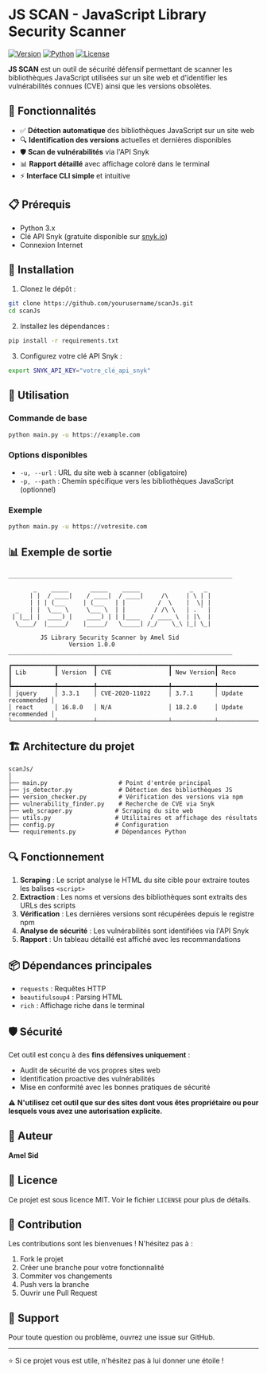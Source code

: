 # JS SCAN - JavaScript Library Security Scanner

[![Version](https://img.shields.io/badge/version-1.0.0-blue.svg)](https://github.com/yourusername/scanJs)
[![Python](https://img.shields.io/badge/python-3.x-green.svg)](https://www.python.org/)
[![License](https://img.shields.io/badge/license-MIT-orange.svg)](LICENSE)

**JS SCAN** est un outil de sécurité défensif permettant de scanner les bibliothèques JavaScript utilisées sur un site web et d'identifier les vulnérabilités connues (CVE) ainsi que les versions obsolètes.

## 🎯 Fonctionnalités

- ✅ **Détection automatique** des bibliothèques JavaScript sur un site web
- 🔍 **Identification des versions** actuelles et dernières disponibles
- 🛡️ **Scan de vulnérabilités** via l'API Snyk
- 📊 **Rapport détaillé** avec affichage coloré dans le terminal
- ⚡ **Interface CLI simple** et intuitive

## 📋 Prérequis

- Python 3.x
- Clé API Snyk (gratuite disponible sur [snyk.io](https://snyk.io))
- Connexion Internet

## 🔧 Installation

1. Clonez le dépôt :
```bash
git clone https://github.com/yourusername/scanJs.git
cd scanJs
```

2. Installez les dépendances :
```bash
pip install -r requirements.txt
```

3. Configurez votre clé API Snyk :
```bash
export SNYK_API_KEY="votre_clé_api_snyk"
```

## 🚀 Utilisation

### Commande de base

```bash
python main.py -u https://example.com
```

### Options disponibles

- `-u, --url` : URL du site web à scanner (obligatoire)
- `-p, --path` : Chemin spécifique vers les bibliothèques JavaScript (optionnel)

### Exemple

```bash
python main.py -u https://votresite.com
```

## 📊 Exemple de sortie

```
_______________________________________________________________

       _    _____      _____    _____              _   _
      | |  / ____|    / ____|  / ____|     /\     | \ | |
      | | | (___     | (___   | |         /  \    |  \| |
  _   | |  \___ \     \___ \  | |        / /\ \   | . ` |
 | |__| |  ____) |    ____) | | |____   / ____ \  | |\  |
  \____/  |_____/    |_____/   \_____| /_/    \_\ |_| \_|

         JS Library Security Scanner by Amel Sid
                 Version 1.0.0
_______________________________________________________________

┏━━━━━━━━━━━━┳━━━━━━━━━━┳━━━━━━━━━━━━━━━━━━━━┳━━━━━━━━━━━━┳━━━━━━━━━━━━━━━━━━━━┓
┃ Lib        ┃ Version  ┃ CVE                ┃ New Version┃ Reco               ┃
┡━━━━━━━━━━━━╇━━━━━━━━━━╇━━━━━━━━━━━━━━━━━━━━╇━━━━━━━━━━━━╇━━━━━━━━━━━━━━━━━━━━┩
│ jquery     │ 3.3.1    │ CVE-2020-11022     │ 3.7.1      │ Update recommended │
│ react      │ 16.8.0   │ N/A                │ 18.2.0     │ Update recommended │
└────────────┴──────────┴────────────────────┴────────────┴────────────────────┘
```

## 🏗️ Architecture du projet

```
scanJs/
│
├── main.py                    # Point d'entrée principal
├── js_detector.py             # Détection des bibliothèques JS
├── version_checker.py         # Vérification des versions via npm
├── vulnerability_finder.py    # Recherche de CVE via Snyk
├── web_scraper.py            # Scraping du site web
├── utils.py                  # Utilitaires et affichage des résultats
├── config.py                 # Configuration
└── requirements.py           # Dépendances Python
```

## 🔍 Fonctionnement

1. **Scraping** : Le script analyse le HTML du site cible pour extraire toutes les balises `<script>`
2. **Extraction** : Les noms et versions des bibliothèques sont extraits des URLs des scripts
3. **Vérification** : Les dernières versions sont récupérées depuis le registre npm
4. **Analyse de sécurité** : Les vulnérabilités sont identifiées via l'API Snyk
5. **Rapport** : Un tableau détaillé est affiché avec les recommandations

## 📦 Dépendances principales

- `requests` : Requêtes HTTP
- `beautifulsoup4` : Parsing HTML
- `rich` : Affichage riche dans le terminal

## 🛡️ Sécurité

Cet outil est conçu à des **fins défensives uniquement** :
- Audit de sécurité de vos propres sites web
- Identification proactive des vulnérabilités
- Mise en conformité avec les bonnes pratiques de sécurité

⚠️ **N'utilisez cet outil que sur des sites dont vous êtes propriétaire ou pour lesquels vous avez une autorisation explicite.**

## 👤 Auteur

**Amel Sid**

## 📝 Licence

Ce projet est sous licence MIT. Voir le fichier `LICENSE` pour plus de détails.

## 🤝 Contribution

Les contributions sont les bienvenues ! N'hésitez pas à :
1. Fork le projet
2. Créer une branche pour votre fonctionnalité
3. Commiter vos changements
4. Push vers la branche
5. Ouvrir une Pull Request

## 📧 Support

Pour toute question ou problème, ouvrez une issue sur GitHub.

---

⭐ Si ce projet vous est utile, n'hésitez pas à lui donner une étoile !
